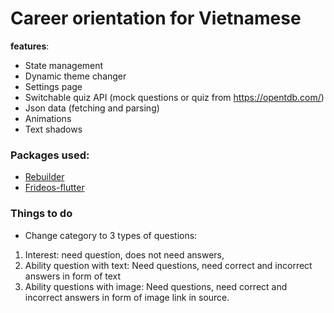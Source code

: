 # Career orientation for Vietnamese



**features**:

- State management
- Dynamic theme changer
- Settings page
- Switchable quiz API (mock questions or quiz from https://opentdb.com/)
- Json data (fetching and parsing)
- Animations
- Text shadows

### Packages used:

- [Rebuilder](https://pub.dartlang.org/packages/rebuilder)
- [Frideos-flutter](https://pub.dartlang.org/packages/frideos)

### Things to do

- Change category to 3 types of questions:
1) Interest: need question, does not need answers,
2) Ability question with text: Need questions, need correct and incorrect answers in form of text
3) Ability questions with image: Need questions, need correct and incorrect answers in form of image link in source.